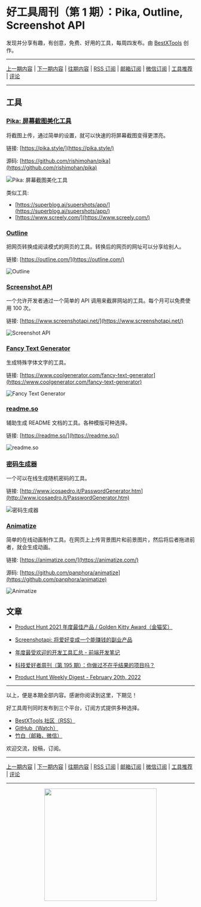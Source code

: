 # 好工具周刊（第 1 期）：Pika, Outline, Screenshot API

发现并分享有趣，有创意，免费、好用的工具，每周四发布。由 [BestXTools](https://www.bestxtools.com/) 创作。

---

[上一期内容](issue-0.md) | [下一期内容](issue-2.md) | [往期内容](https://github.com/bestxtools/weekly-cn) | [RSS 订阅](https://discuss-cn.bestxtools.com/t/weekly) | [邮箱订阅](https://bestxtools.zhubai.love/) | [微信订阅](https://discuss-cn.bestxtools.com/d/5/2) | [工具推荐](https://discuss-cn.bestxtools.com/d/8) | [评论](https://discuss-cn.bestxtools.com/d/6)

---

## 工具

### [Pika: 屏幕截图美化工具](https://pika.style/)

将截图上传，通过简单的设置，就可以快速的将屏幕截图变得更漂亮。

链接: [https://pika.style/](https://pika.style/)

源码: [https://github.com/rishimohan/pika](https://github.com/rishimohan/pika)

![Pika: 屏幕截图美化工具](https://cdn.jsdelivr.net/gh/bestxtools/weekly-cn@main/images/2022-02-21-18-02-47.png)

类似工具:

- [https://superblog.ai/supershots/app/](https://superblog.ai/supershots/app/)
- [https://www.screely.com/](https://www.screely.com/)

### [Outline](https://outline.com/)

把网页转换成阅读模式的网页的工具。转换后的网页的网址可以分享给别人。

链接: [https://outline.com/](https://outline.com/)

![Outline](https://cdn.jsdelivr.net/gh/bestxtools/weekly-cn@main/images/2022-02-21-16-54-29.png)

### [Screenshot API](https://www.screenshotapi.net/)

一个允许开发者通过一个简单的 API 调用来截屏网站的工具。每个月可以免费使用 100 次。

链接: [https://www.screenshotapi.net/](https://www.screenshotapi.net/)

![Screenshot API](https://cdn.jsdelivr.net/gh/bestxtools/weekly-cn@main/images/2022-02-21-17-38-59.png)

### [Fancy Text Generator](https://www.coolgenerator.com/fancy-text-generator)

生成特殊字体文字的工具。

链接: [https://www.coolgenerator.com/fancy-text-generator](https://www.coolgenerator.com/fancy-text-generator)

![Fancy Text Generator](https://cdn.jsdelivr.net/gh/bestxtools/weekly-cn@main/images/2022-02-21-17-02-25.png)

### [readme.so](https://readme.so/)

辅助生成 README 文档的工具。各种模版可种选择。

链接: [https://readme.so/](https://readme.so/)

![readme.so](https://readme.so/screenshot.png)

### [密码生成器](http://www.icosaedro.it/PasswordGenerator.htm)

一个可以在线生成随机密码的工具。

链接: [http://www.icosaedro.it/PasswordGenerator.htm](http://www.icosaedro.it/PasswordGenerator.htm)

![密码生成器](https://cdn.jsdelivr.net/gh/bestxtools/weekly-cn@main/images/2022-02-18-17-33-32.png)

### [Animatize](https://animatize.com/)

简单的在线动画制作工具。在网页上上传背景图片和前景图片，然后将后者拖进前者，就会生成动画。

链接: [https://animatize.com/](https://animatize.com/)

源码: [https://github.com/panphora/animatize](https://github.com/panphora/animatize)

![Animatize](https://cdn.jsdelivr.net/gh/bestxtools/weekly-cn@main/images/2022-02-18-17-46-32.png)

## 文章

- [Product Hunt 2021 年度最佳产品 / Golden Kitty Award（金猫奖）](https://jukebox.pipecraft.net/d/124)

- [Screenshotapi: 将爱好变成一个能赚钱的副业产品](https://www.ezindie.com/weekly/issue-42)

- [年度最受欢迎的开发工具汇总 - 前端开发笔记](http://i-fanr.com/2022/02/21/develop-tools/)

- [科技爱好者周刊（第 195 期）：你做过不在乎结果的项目吗？](https://www.ruanyifeng.com/blog/2022/02/weekly-issue-195.html)

- [Product Hunt Weekly Digest - February 20th, 2022](https://www.producthunt.com/newsletter/9961-1-500-upvotes)

---

以上，便是本期全部内容。感谢你阅读到这里，下期见！

好工具周刊同时发布到三个平台，订阅方式提供多种选择。

- [BestXTools 社区（RSS）](https://discuss-cn.bestxtools.com/t/weekly)
- [GitHub（Watch）](https://github.com/bestxtools/weekly-cn)
- [竹白（邮箱，微信）](https://bestxtools.zhubai.love/)

欢迎交流，投稿，订阅。

---

[上一期内容](issue-0.md) | [下一期内容](issue-2.md) | [往期内容](https://github.com/bestxtools/weekly-cn) | [RSS 订阅](https://discuss-cn.bestxtools.com/t/weekly) | [邮箱订阅](https://bestxtools.zhubai.love/) | [微信订阅](https://discuss-cn.bestxtools.com/d/5/2) | [工具推荐](https://discuss-cn.bestxtools.com/d/8) | [评论](https://discuss-cn.bestxtools.com/d/6)

---

<div style="display: flex;justify-content: center;"><a href="https://discuss-cn.bestxtools.com/d/5/2"><img width="300" src="https://cdn.jsdelivr.net/gh/bestxtools/weekly-cn@main/images/2022-03-02-16-19-29.png"></a></div>
